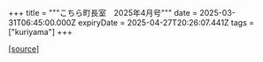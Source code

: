 +++
title = """こちら町長室　2025年4月号"""
date = 2025-03-31T06:45:00.000Z
expiryDate = 2025-04-27T20:26:07.441Z
tags = ["kuriyama"]
+++


[[source]](https://www.town.kuriyama.hokkaido.jp/site/mayor/31122.html)
